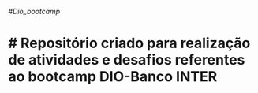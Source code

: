 #_Dio_bootcamp_
# # Repositório criado para realização de atividades e desafios referentes ao bootcamp DIO-Banco INTER
